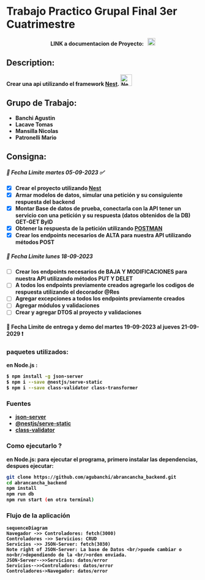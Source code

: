 # Trabajo Practico Grupal Final 3er Cuatrimestre
<p  align="center">
<b>LINK a documentacion de Proyecto: &nbsp; <b>
<a  href="https://docs.google.com/document/d/1j0ti10-tqTuczG9UcJh1Gl8E4VVyU6ljgZRkvX3FUMU/"  target="blank"><img  src="https://upload.wikimedia.org/wikipedia/commons/thumb/6/66/Google_Docs_2020_Logo.svg/1200px-Google_Docs_2020_Logo.svg.png"  width="20"  alt="Doc Logo"  /></a>
</p>

 ## Description:
Crear una api utilizando el framework [Nest](https://github.com/nestjs/nest).  <a href="http://nestjs.com/" target="blank"><img src="https://nestjs.com/img/logo-small.svg" width="30" alt="Nest Logo" /></a>

## Grupo de Trabajo:
- Banchi Agustin 
- Lacave Tomas
- Mansilla Nicolas
- Patronelli Mario

 ## Consigna:
##### 📆 Fecha Limite martes 05-09-2023 ✅
 - [x] Crear el proyecto utilizando [Nest](https://github.com/nestjs/nest)
 - [x] Armar modelos de datos, simular una petición y su consiguiente respuesta del backend 
 - [x] Montar Base de datos de prueba, conectarla con la API tener un servicio con una petición y su respuesta (datos obtenidos de la DB) GET-GET BylD 
 - [x] Obtener la respuesta de la petición utilizando [POSTMAN](https://www.postman.com/)
 - [x] Crear los endpoints necesarios de ALTA para nuestra API utilizando métodos POST 
##### 📆 Fecha Limite lunes 18-09-2023 
 - [ ] Crear los endpoints necesarios de BAJA Y MODIFICACIONES para nuestra API utilizando métodos PUT Y DELET 
 - [ ] A todos los endpoints previamente creados agregarle los codigos de respuesta utilizando el decorador @Res 
 - [ ] Agregar excepciones a todos los endpoints previamente creados 
 - [ ] Agregar módulos y validaciones 
 - [ ] Crear y agregar DTOS al proyecto y validaciones

#### 📆 Fecha Limite de entrega y demo del martes 19-09-2023 al jueves 21-09-2029 ❗

### paquetes utilizados:
en Node.js :
```bash
$ npm install -g json-server
$ npm i --save @nestjs/serve-static
$ npm i --save class-validator class-transformer
```
<!-- 
npm i ts-node // para no crear *.JS
-->
### Fuentes
- [json-server](https://www.npmjs.com/package/json-server)
- [@nestjs/serve-static](https://www.npmjs.com/package/@nestjs/serve-static)
- [class-validator](https://www.npmjs.com/package/class-validator)

### Como ejecutarlo ?
en Node.js:
para ejecutar el programa, primero instalar las dependencias, despues ejecutar:
```bash
git clone https://github.com/agubanchi/abrancancha_backend.git
cd abrancancha_backend
npm install
npm run db
npm run start (en otra terminal)
```
### Flujo de la aplicación
```mermaid
sequenceDiagram
Navegador ->> Controladores: fetch(3000)
Controladores ->> Servicios: CRUD
Servicios ->> JSON-Server: fetch(3030)
Note right of JSON-Server: La base de Datos <br/>puede cambiar o no<br/>dependiendo de la <br/>orden enviada.
JSON-Server-->>Servicios: datos/error
Servicios-->>Controladores: datos/error
Controladores->Navegador: datos/error
```